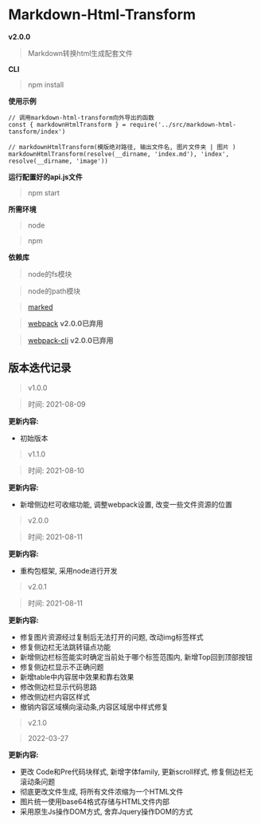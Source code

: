# Markdown-Html-Transform

**v2.0.0**

> Markdown转换html生成配套文件

**CLI**

> npm install

**使用示例**

```
// 调用markdown-html-transform向外导出的函数
const { markdownHtmlTransform } = require('../src/markdown-html-tansform/index')

// markdownHtmlTransform(模版绝对路径, 输出文件名, 图片文件夹 | 图片 )
markdownHtmlTransform(resolve(__dirname, 'index.md'), 'index', resolve(__dirname, 'image'))
```

**运行配置好的api.js文件**

> npm start

**所需环境**
> node

> npm

**依赖库**
> node的fs模块

> node的path模块

> [marked](https://www.npmjs.com/package/marked)

> [webpack](https://webpack.docschina.org/) **v2.0.0已弃用**

> [webpack-cli](https://www.npmjs.com/package/webpack-cli) **v2.0.0已弃用**

## 版本迭代记录

> v1.0.0

> 时间: 2021-08-09

**更新内容:**

- 初始版本

> v1.1.0

> 时间: 2021-08-10

**更新内容:**

- 新增侧边栏可收缩功能, 调整webpack设置, 改变一些文件资源的位置

> v2.0.0

> 时间: 2021-08-11

**更新内容:**

- 重构包框架, 采用node进行开发

> v2.0.1

> 时间: 2021-08-11

**更新内容:**

- 修复图片资源经过复制后无法打开的问题, 改动img标签样式
- 修复侧边栏无法跳转锚点功能
- 新增侧边栏标签能实时确定当前处于哪个标签范围内, 新增Top回到顶部按钮
- 修复侧边栏显示不正确问题
- 新增table中内容居中效果和靠右效果
- 修改侧边栏显示代码思路
- 修改侧边栏内容区样式
- 撤销内容区域横向滚动条,内容区域居中样式修复

> v2.1.0

> 2022-03-27

**更新内容:** 

- 更改 Code和Pre代码块样式, 新增字体family, 更新scroll样式, 修复侧边栏无滚动条问题
- 彻底更改文件生成, 将所有文件浓缩为一个HTML文件
- 图片统一使用base64格式存储与HTML文件内部
- 采用原生Js操作DOM方式, 舍弃Jquery操作DOM的方式